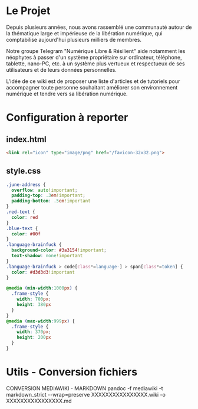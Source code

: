 # Le Projet

Depuis plusieurs années, nous avons rassemblé une communauté autour de la thématique large et impérieuse de la libération numérique, qui comptabilise aujourd'hui plusieurs milliers de membres.

Notre groupe Telegram "Numérique Libre & Résilient" aide notamment les néophytes à passer d'un système propriétaire sur ordinateur, téléphone, tablette, nano-PC, etc. à un système plus vertueux et respectueux de ses utilisateurs et de leurs données personnelles.

L'idée de ce wiki est de proposer une liste d'articles et de tutoriels pour accompagner toute personne souhaitant améliorer son environnement numérique et tendre vers sa libération numérique.

# Configuration à reporter
## index.html
```html
<link rel="icon" type="image/png" href="/favicon-32x32.png">
```

## style.css
```css
.june-address {
  overflow: auto!important;
  padding-top: .3em!important;
  padding-bottom: .5em!important
}
.red-text {
  color: red
}
.blue-text {
  color: #00f
}
.language-brainfuck {
  background-color: #3a3154!important;
  text-shadow: none!important
}
.language-brainfuck > code[class*=language-] > span[class*=token] {
  color: #d3d3d3!important
}

@media (min-width:1000px) {
  .frame-style {
    width: 700px;
    height: 380px
  }
}
@media (max-width:999px) {
  .frame-style {
    width: 370px;
    height: 200px
  }
}
```

# Utils - Conversion fichiers
CONVERSION MEDIAWIKI - MARKDOWN
pandoc -f mediawiki -t markdown_strict --wrap=preserve XXXXXXXXXXXXXXXX.wiki -o XXXXXXXXXXXXXXXX.md
